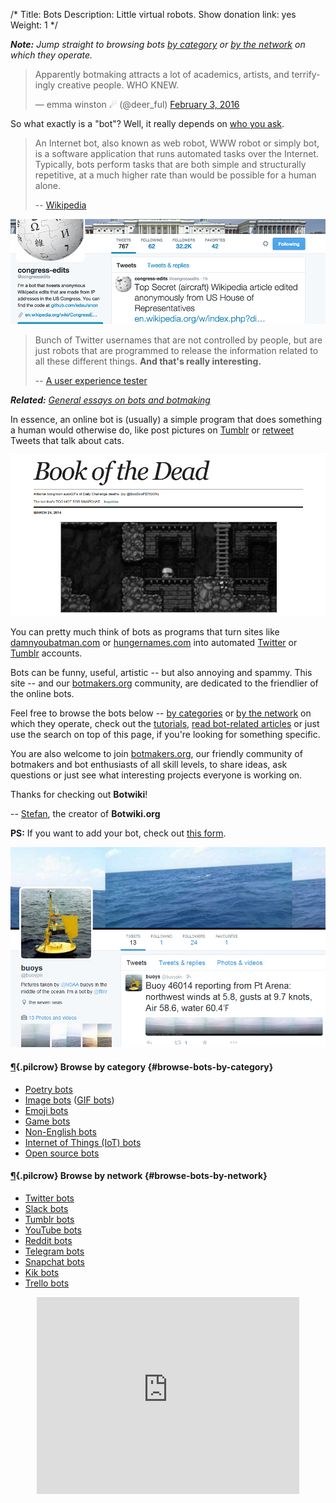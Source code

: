 /*
Title: Bots
Description: Little virtual robots.
Show donation link: yes
Weight: 1
*/


***Note:** Jump straight to browsing bots [by category](#browse-bots-by-category) or [by the network](#browse-bots-by-network) on which they operate.*

<blockquote class="twitter-tweet" data-lang="en"><p lang="en" dir="ltr">Apparently botmaking attracts a lot of academics, artists, and terrifyingly creative people. WHO KNEW.</p>&mdash; emma winston ☄ (@deer_ful) <a href="https://twitter.com/deer_ful/status/694964643710771200">February 3, 2016</a></blockquote>

So what exactly is a "bot"? Well, it really depends on [who you ask](/what-is-a-bot).


> An Internet bot, also known as web robot, WWW robot or simply bot, is a software application that runs automated tasks over the Internet. Typically, bots perform tasks that are both simple and structurally repetitive, at a much higher rate than would be possible for a human alone.
>
> -- [Wikipedia](https://en.wikipedia.org/wiki/Internet_bot)


<p class="screenshot float-right">
  <a href="/bots/twitterbots/congressedits">
    <img src="/content/bots/twitterbots/images/congressedits.png">
  </a>
</p>



> Bunch of Twitter usernames that are not controlled by people, but are just robots that are programmed to release the information related to all these different things. **And that's really interesting.**
>
> -- [A user experience tester](http://peek.usertesting.com/result/20922996954524)


***Related:** [General essays on bots and botmaking](/articles/#general-essays)*

In essence, an online bot is (usually) a simple program that does something a human would otherwise do, like post pictures on [Tumblr](https://www.tumblr.com/) or [retweet](https://twitter.com/) Tweets that talk about cats.


<p class="screenshot float-left">
  <a href="/bots/tumblr-bots/deadspelunkers">
    <img src="/content/bots/tumblr-bots/images/deadspelunkers.png">
  </a>
</p>

You can pretty much think of bots as programs that turn sites like [damnyoubatman.com](http://damnyoubatman.com/) or [hungernames.com](http://hungernames.com/) into automated [Twitter](https://twitter.com/) or [Tumblr](https://www.tumblr.com/) accounts. 


Bots can be funny, useful, artistic -- but also annoying and spammy. This site -- and our [botmakers.org](https://botmakers.org/) community, are dedicated to the friendlier of the online bots.


Feel free to browse the bots below -- [by categories](#browse-bots-by-category) or [by the network](#browse-bots-by-network) on which they operate, check out the [tutorials](/tutorials/), [read bot-related articles](/articles/) or just use the search on top of this page, if you're looking for something specific.


You are also welcome to join [botmakers.org](https://botmakers.org/), our friendly community of botmakers and bot enthusiasts of all skill levels, to share ideas, ask questions or just see what interesting projects everyone is working on.


Thanks for checking out **Botwiki**!

-- [Stefan](https://twitter.com/fourtonfish), the creator of **Botwiki.org**

**PS:** If you want to add your bot, check out [this form](https://botwiki.org/submit-your-bot).

<p class="screenshot float-right">
  <a href="/bots/twitterbots/buoypix">
    <img src="/content/bots/twitterbots/images/buoypix.png">
  </a>
</p>

#### [¶](#browse-bots-by-category){.pilcrow} Browse by category {#browse-bots-by-category}

- [Poetry bots](/tag/poetry)
- [Image bots](/tag/images) ([GIF bots](/tag/gif))
- [Emoji bots](/tag/emoji)
- [Game bots](/tag/game)
- [Non-English bots](/tag/non-english)
- [Internet of Things (IoT) bots](/bots/iot)
- [Open source bots](/tag/opensource)

#### [¶](#browse-bots-by-network){.pilcrow} Browse by network {#browse-bots-by-network}


- [Twitter bots](/bots/twitterbots/)
- [Slack bots](/bots/slackbots/)
- [Tumblr bots](/bots/tumblr-bots/)
- [YouTube bots](/bots/youtube-bots/)
- [Reddit bots](/bots/redditbots/)
- [Telegram bots](/bots/telegram-bots/)
- [Snapchat bots](/tag/snapchatbot/)
- [Kik bots](/tag/kikbot/)
- [Trello bots](/bots/trello-bots/)

<center><iframe width="420" height="315" src="https://www.youtube.com/embed/ZtWTUt2RZh0" frameborder="0" allowfullscreen></iframe></center>


<script async src="//platform.twitter.com/widgets.js" charset="utf-8"></script>

